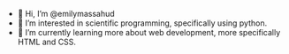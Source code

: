 - 👋 Hi, I’m @emilymassahud
- 👀 I’m interested in scientific programming, specifically using python.
- 🌱 I’m currently learning more about web development, more specifically HTML and CSS.
